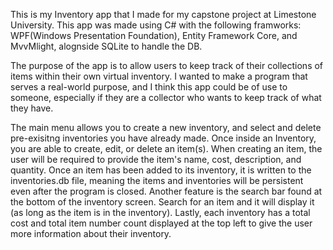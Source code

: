 This is my Inventory app that I made for my capstone project at Limestone University. 
This app was made using C# with the following framworks: WPF(Windows Presentation Foundation), Entity Framework Core, and MvvMlight, alognside SQLite to handle the DB.

The purpose of the app is to allow users to keep track of their collections of items within their own virtual inventory.
I wanted to make a program that serves a real-world purpose, and I think this app could be of use to someone, especially if they are a collector who wants to keep track of what they have.

The main menu allows you to create a new inventory, and select and delete pre-exisitng inventories you have already made. 
Once inside an Inventory, you are able to create, edit, or delete an item(s). 
When creating an item, the user will be required to provide the item's name, cost, description, and quantity.
Once an item has been added to its inventory, it is written to the inventories.db file, meaning the items and inventories will be persistent even after the program is closed.
Another feature is the search bar found at the bottom of the inventory screen. Search for an item and it will display it (as long as the item is in the inventory). 
Lastly, each inventory has a total cost and total item number count displayed at the top left to give the user more information about their inventory.
